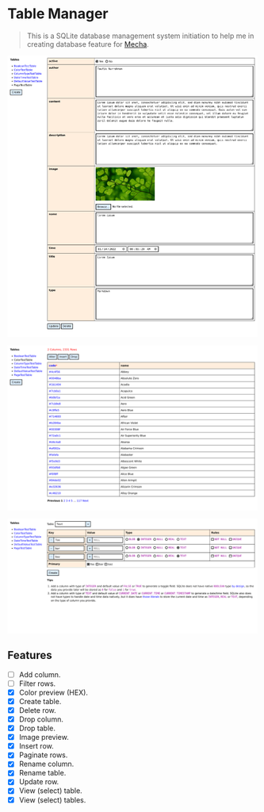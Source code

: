 Table Manager
=============

> This is a SQLite database management system initiation to help me in creating database feature for [Mecha](https://github.com/mecha-cms).

![1](1.png)

![2](2.png)

![3](3.png)

Features
--------

 - [ ] Add column.
 - [ ] Filter rows.
 - [x] Color preview (HEX).
 - [x] Create table.
 - [x] Delete row.
 - [x] Drop column.
 - [x] Drop table.
 - [x] Image preview.
 - [x] Insert row.
 - [x] Paginate rows.
 - [x] Rename column.
 - [x] Rename table.
 - [x] Update row.
 - [x] View (select) table.
 - [x] View (select) tables.